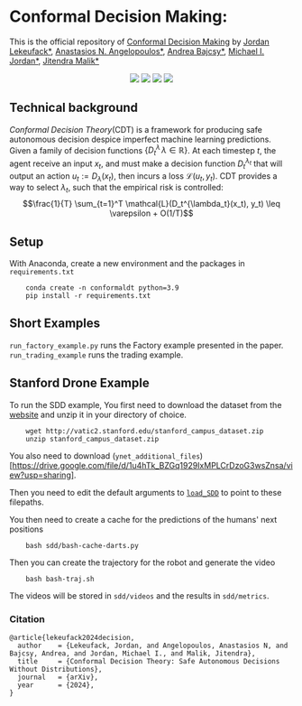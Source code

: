 # Conformal Decision Making: 
This is the official repository of [Conformal Decision Making](https://conformal-decision.github.io/static/pdf/submission.pdf) by [Jordan Lekeufack*](https://jordylek.github.io/), [Anastasios N. Angelopoulos*](https://people.eecs.berkeley.edu/~angelopoulos/), [Andrea Bajcsy*](https://www.cs.cmu.edu/~abajcsy/), [Michael I. Jordan*](http://people.eecs.berkeley.edu/~jordan/), [Jitendra Malik*](http://people.eecs.berkeley.edu/~malik/)


<p align="center">
    <a style="text-decoration:none !important;" href="https://conformal-decision.github.io/static/pdf/submission.pdf" alt="arXiv"> <img src="https://img.shields.io/badge/paper-arXiv-red" /> </a>
    <a style="text-decoration:none !important;" href="https://conformal-decision.github.io/" alt="website"> <img src="https://img.shields.io/badge/website-CDT-yellow" /> </a>
    <a style="text-decoration:none !important;" href="https://docs.conda.io/en/latest/miniconda.html" alt="package management"> <img src="https://img.shields.io/badge/conda-env-green" /> </a>
    <a style="text-decoration:none !important;" href="https://opensource.org/licenses/MIT" alt="License"> <img src="https://img.shields.io/badge/license-MIT-blue.svg" /> </a>

</p>

## Technical background
*Conformal Decision Theory*(CDT) is a framework for producing safe autonomous decision despice imperfect machine learning predictions. Given a family of decision functions $\{D^\lambda_t\, \lambda \in \mathbb{R}\}$. At each timestep $t$, the agent receive an input $x_t$, and must make a decision function $D_t^{\lambda_t}$ that will output an action $u_t:= D_\lambda(x_t)$, then incurs a loss $\mathcal{L}(u_t, y_t)$. CDT provides a way to select $\lambda_t$, such that the empirical risk is controlled:
$$\frac{1}{T} \sum_{t=1}^T \mathcal{L}(D_t^{\lambda_t}(x_t), y_t) \leq \varepsilon + O(1/T)$$

## Setup
With Anaconda, create a new environment and the packages in `requirements.txt`

```
    conda create -n conformaldt python=3.9
    pip install -r requirements.txt
```


## Short Examples
`run_factory_example.py` runs the Factory example presented in the paper. `run_trading_example` runs the trading example.

## Stanford Drone Example
To run the SDD example, You first need to download the dataset from the [website](https://cvgl.stanford.edu/projects/uav_data/) and unzip it in your directory of choice.

```
    wget http://vatic2.stanford.edu/stanford_campus_dataset.zip
    unzip stanford_campus_dataset.zip
```

You also need to download (`ynet_additional_files`)[https://drive.google.com/file/d/1u4hTk_BZGq1929IxMPLCrDzoG3wsZnsa/view?usp=sharing]. 

Then you need to edit the default arguments to [`load_SDD`](https://github.com/Jordylek/conformal-decision/blob/d3f3e97157d7f1ce0957cbba910a699be3f16f8b/sdd/utils/preprocessing.py#L14) to point to these filepaths.

You then need to create a cache for the predictions of the humans' next positions
```
    bash sdd/bash-cache-darts.py
```

Then you can create the trajectory for the robot and generate the video

```
    bash bash-traj.sh
```

The videos will be stored in `sdd/videos` and the results in `sdd/metrics`.

### Citation 

```
@article{lekeufack2024decision,
  author    = {Lekeufack, Jordan, and Angelopoulos, Anastasios N, and Bajcsy, Andrea, and Jordan, Michael I., and Malik, Jitendra},
  title     = {Conformal Decision Theory: Safe Autonomous Decisions Without Distributions},
  journal   = {arXiv},
  year      = {2024},
}
```
